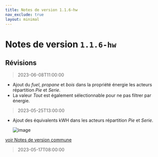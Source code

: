 ```yaml
---
title: Notes de version 1.1.6-hw
nav_exclude: true
layout: minimal
---
```


# Notes de version `1.1.6-hw`

## Révisions

> 2023-06-08T11:00:00

- Ajout du _fuel_, _propane_ et _bois_ dans la propriété énergie les acteurs répartition _Pie_ et _Serie_.
- La valeur _Tout_ est également sélectionnable pour ne pas filtrer par énergie.

> 2023-05-25T13:00:00

- Ajout des équivalents kWH dans les acteurs répartition _Pie_ et _Serie_.

  ![image](https://github.com/witsa/synapps/assets/9974702/5f09ba43-5d3b-4c37-9905-0e62fc520c40)

[voir Notes de version commune](https://witsa.github.io/synapps/synapps-studio-releases/notes/1.1.6)

> 2023-05-17T08:00:00
